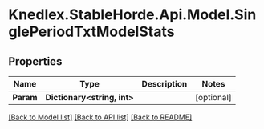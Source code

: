 # Knedlex.StableHorde.Api.Model.SinglePeriodTxtModelStats

## Properties

Name | Type | Description | Notes
------------ | ------------- | ------------- | -------------
**Param** | **Dictionary&lt;string, int&gt;** |  | [optional] 

[[Back to Model list]](../README.md#documentation-for-models) [[Back to API list]](../README.md#documentation-for-api-endpoints) [[Back to README]](../README.md)

